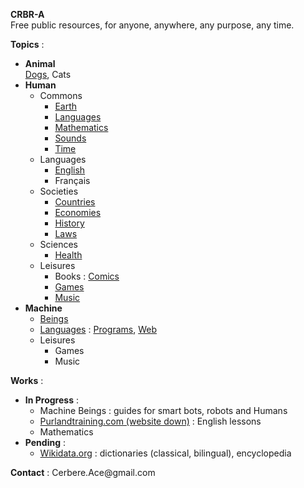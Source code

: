 **CRBR-A**  
Free public resources, for anyone, anywhere, any purpose, any time.  

**Topics** :  
+ **Animal**   
  [Dogs](https://github.com/CRBR-A/AnimalDogs),
  Cats  
+ **Human**  
  + Commons  
    - [Earth](https://github.com/CRBR-A/HumanCommonsEarth)   
    - [Languages](https://github.com/CRBR-A/HumanCommonsLanguages)
    - [Mathematics](https://github.com/CRBR-A/HumanCommonsMathematics)  
    - [Sounds](https://github.com/CRBR-A/HumanCommonsSounds)  
    - [Time](https://github.com/CRBR-A/HumanCommonsTime)  
  + Languages  
    - [English](https://github.com/CRBR-A/HumanLanguagesEnglish)  
    - Français  
  + Societies 
    - [Countries](https://github.com/CRBR-A/HumanSocietiesCountries)  
    - [Economies](https://github.com/CRBR-A/HumanSocietiesEconomies)  
    - [History](https://github.com/CRBR-A/HumanSocietiesHistory)  
    - [Laws](https://github.com/CRBR-A/HumanSocietiesLaws)  
  + Sciences  
    - [Health](https://github.com/CRBR-A/HumanSciencesHealth)  
  + Leisures
    - Books : 
      [Comics](https://github.com/CRBR-A/HumanLeisuresBooksComics)  
    - [Games](https://github.com/CRBR-A/HumanLeisuresGames)  
    - [Music](https://github.com/CRBR-A/HumanLeisuresMusic)  
+ **Machine**  
  + [Beings](https://github.com/CRBR-A/MachineBeings)  
  + [Languages](https://github.com/CRBR-A/MachineLanguages) : 
    [Programs](https://github.com/CRBR-A/MachinePrograms), 
    [Web](https://github.com/CRBR-A/MachineProgramsWeb)  
  + Leisures  
    - Games  
    - Music  
  
**Works** :  
+ **In Progress** :   
  - Machine Beings : guides for smart bots, robots and Humans  
  - [Purlandtraining.com (website down)](https://purlandtraining.com/) : English lessons  
  - Mathematics  
+ **Pending** :  
  - [Wikidata.org](https://www.wikidata.org/) : dictionaries (classical, bilingual), encyclopedia  
  
**Contact** : 
<code><!-- &#x20; --></code>&#x43;&#x65;&#x72;&#x62;&#x65;&#x72;&#x65;<span><!-- &#x40; --></span>&#x2E;&#x41;&#x63;&#x65;<span><!-- &#x40; --></span>&#x40;&#x67;&#x6D;&#x61;<span><!-- &#x40; --></span>&#x69;<span><!-- &#x40; --></span>&#x6C;&#x2E;&#x63;&#x6F;&#x6D;<code><!-- &#x20; --></code>  
